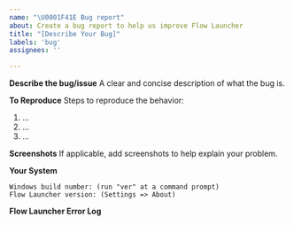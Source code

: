 ```yaml
---
name: "\U0001F41E Bug report"
about: Create a bug report to help us improve Flow Launcher
title: "[Describe Your Bug]"
labels: 'bug'
assignees: ''

---
```


**Describe the bug/issue**
A clear and concise description of what the bug is.

**To Reproduce**
Steps to reproduce the behavior:
1. ...
2. ...
3. ...

**Screenshots**
If applicable, add screenshots to help explain your problem.

**Your System**
```
Windows build number: (run "ver" at a command prompt)
Flow Launcher version: (Settings => About) 
```
**Flow Launcher Error Log**
<!-- 
     The latest log file can be found here: %AppData%\FlowLauncher\Logs\<version>\<date>.txt
     or for portable mode: %LocalAppData%\FlowLauncher\<App-Version>\UserData\Logs\<version>\<date>.txt
     Drag and drop the log file below this comment.
-->
